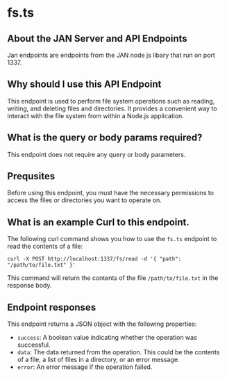 
  
   # **fs.ts**

## About the JAN Server and API Endpoints

Jan endpoints are endpoints from the JAN node js libary that run on port 1337.
  
## Why should I use this API Endpoint
This endpoint is used to perform file system operations such as reading, writing, and deleting files and directories. It provides a convenient way to interact with the file system from within a Node.js application.

## What is the query or body params required?
This endpoint does not require any query or body parameters.

## Prequsites
Before using this endpoint, you must have the necessary permissions to access the files or directories you want to operate on.

## What is an example Curl to this endpoint.
The following curl command shows you how to use the `fs.ts` endpoint to read the contents of a file:

```
curl -X POST http://localhost:1337/fs/read -d '{ "path": "/path/to/file.txt" }'
```

This command will return the contents of the file `/path/to/file.txt` in the response body.

## Endpoint responses
This endpoint returns a JSON object with the following properties:

* `success`: A boolean value indicating whether the operation was successful.
* `data`: The data returned from the operation. This could be the contents of a file, a list of files in a directory, or an error message.
* `error`: An error message if the operation failed.
  
  